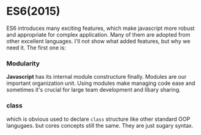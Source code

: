 # ES6(2015)

ES6 introduces many exciting features, which make javascript more robust and appropriate for complex application. Many of them are adopted from other excellent languages. I'll not show what added features, but why we need it. The first one is:

### Modularity
**Javascript** has its internal module constructure finally. Modules are our important organization unit. Using modules make managing code ease and sometimes it's crucial for large team development and libary sharing.

### class
which is obvious used to declare `class` structure like other standard OOP langugaes. but cores concepts still the same. They are just sugary syntax.